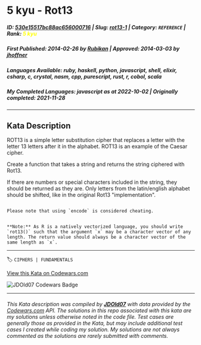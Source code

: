 # 5 kyu - Rot13

##### **ID**: [530e15517bc88ac656000716](https://www.codewars.com/kata/530e15517bc88ac656000716) | **Slug**: [rot13-1](https://www.codewars.com/kata/530e15517bc88ac656000716) | **Category**: `REFERENCE` | **Rank**: <span style="color:yellow">5 kyu</span>

##### **First Published**: 2014-02-26 ***by*** [Rubikan](https://www.codewars.com/users/Rubikan) | **Approved**: 2014-03-03 ***by*** [jhoffner](https://www.codewars.com/users/jhoffner)

##### **Languages Available**: ruby, haskell, python, javascript, shell, elixir, csharp, c, crystal, nasm, cpp, purescript, rust, r, cobol, scala

##### **My Completed Languages**: javascript ***as at*** 2022-10-02 | **Originally completed**: 2021-11-28

---

## Kata Description


ROT13 is a simple letter substitution cipher that replaces a letter with the letter 13 letters after it in the alphabet. ROT13 is an example of the Caesar cipher.



Create a function that takes a string and returns the string ciphered with Rot13. 

If there are numbers or special characters included in the string, they should be returned as they are. Only letters from the latin/english alphabet should be shifted, like in the original Rot13 "implementation".



```if:python

Please note that using `encode` is considered cheating.

```



```if:r

**Note:** As R is a natively vectorized language, you should write `rot13()` such that the argument `x` may be a character vector of any length. The return value should always be a character vector of the same length as `x`.

```



---


🏷 `CIPHERS | FUNDAMENTALS`


[View this Kata on Codewars.com](https://www.codewars.com/kata/530e15517bc88ac656000716)

![](https://www.codewars.com/users/jdold07/badges/large "JDOld07 Codewars Badge")

---

###### *This Kata description was compiled by [**JDOld07**](https://tpstech.dev) with data provided by the [Codewars.com](https://www.codewars.com) API.  The solutions in this repo associated with this kata are my solutions unless otherwise noted in the code file.  Test cases are generally those as provided in the Kata, but may include additional test cases I created while coding my solution.  My solutions are not always commented as the solutions are rarely submitted with comments.*
